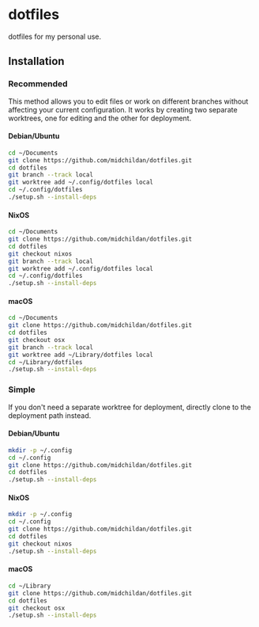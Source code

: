dotfiles
========

dotfiles for my personal use.

Installation
------------

### Recommended

This method allows you to edit files or work on different branches without
affecting your current configuration. It works by creating two separate
worktrees, one for editing and the other for deployment.

#### Debian/Ubuntu

```sh
cd ~/Documents
git clone https://github.com/midchildan/dotfiles.git
cd dotfiles
git branch --track local
git worktree add ~/.config/dotfiles local
cd ~/.config/dotfiles
./setup.sh --install-deps
```

#### NixOS

```sh
cd ~/Documents
git clone https://github.com/midchildan/dotfiles.git
cd dotfiles
git checkout nixos
git branch --track local
git worktree add ~/.config/dotfiles local
cd ~/.config/dotfiles
./setup.sh --install-deps
```

#### macOS

```sh
cd ~/Documents
git clone https://github.com/midchildan/dotfiles.git
cd dotfiles
git checkout osx
git branch --track local
git worktree add ~/Library/dotfiles local
cd ~/Library/dotfiles
./setup.sh --install-deps
```

### Simple

If you don't need a separate worktree for deployment, directly clone to the
deployment path instead.

#### Debian/Ubuntu

```sh
mkdir -p ~/.config
cd ~/.config
git clone https://github.com/midchildan/dotfiles.git
cd dotfiles
./setup.sh --install-deps
```

#### NixOS

```sh
mkdir -p ~/.config
cd ~/.config
git clone https://github.com/midchildan/dotfiles.git
cd dotfiles
git checkout nixos
./setup.sh --install-deps
```

#### macOS

```sh
cd ~/Library
git clone https://github.com/midchildan/dotfiles.git
cd dotfiles
git checkout osx
./setup.sh --install-deps
```
